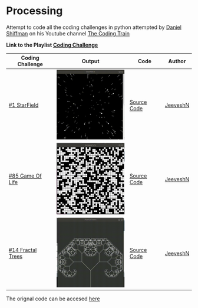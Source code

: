 # Processing
Attempt to code all the coding challenges in python attempted by [Daniel Shiffman](https://github.com/shiffman) on his Youtube channel [The Coding Train](https://www.youtube.com/channel/UCvjgXvBlbQiydffZU7m1_aw)  
  
**Link to the Playlist [Coding Challenge](https://www.youtube.com/playlist?list=PLRqwX-V7Uu6ZiZxtDDRCi6uhfTH4FilpH)**

Coding Challenge | Output | Code | Author
-----------------|--------|------ | ------
[#1 StarField](https://youtu.be/17WoOqgXsRM) | <img src="/extras/StarField.gif" width="200"> | [Source Code](./StarField.pyde) | [JeeveshN](https://github.com/JeeveshN)
[#85 Game Of Life](https://youtu.be/FWSR_7kZuYg) | <img src="/extras/GameOfLife.gif" width="200"> | [Source Code](./GameOfLife.pyde) | [JeeveshN](https://github.com/JeeveshN)
[#14 Fractal Trees](https://youtu.be/0jjeOYMjmDU) | <img src="/extras/FractalTrees1.gif" width="200"> | [Source Code](./FractalTrees.pyde) | [JeeveshN](https://github.com/JeeveshN)

The orignal code can be accesed [here](https://github.com/CodingTrain/website/tree/master/CodingChallenges)
